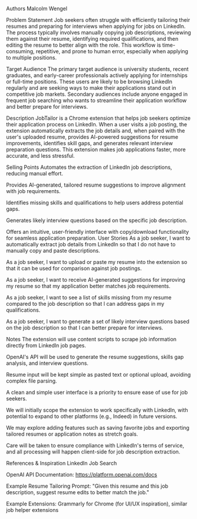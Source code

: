 Authors
Malcolm Wengel

Problem Statement
Job seekers often struggle with efficiently tailoring their resumes and preparing for interviews when applying for jobs on LinkedIn. The process typically involves manually copying job descriptions, reviewing them against their resume, identifying required qualifications, and then editing the resume to better align with the role. This workflow is time-consuming, repetitive, and prone to human error, especially when applying to multiple positions.


Target Audience
The primary target audience is university students, recent graduates, and early-career professionals actively applying for internships or full-time positions. These users are likely to be browsing LinkedIn regularly and are seeking ways to make their applications stand out in competitive job markets. Secondary audiences include anyone engaged in frequent job searching who wants to streamline their application workflow and better prepare for interviews.

Description
JobTailor is a Chrome extension that helps job seekers optimize their application process on LinkedIn. When a user visits a job posting, the extension automatically extracts the job details and, when paired with the user's uploaded resume, provides AI-powered suggestions for resume improvements, identifies skill gaps, and generates relevant interview preparation questions. This extension makes job applications faster, more accurate, and less stressful.



Selling Points
Automates the extraction of LinkedIn job descriptions, reducing manual effort.

Provides AI-generated, tailored resume suggestions to improve alignment with job requirements.

Identifies missing skills and qualifications to help users address potential gaps.

Generates likely interview questions based on the specific job description.

Offers an intuitive, user-friendly interface with copy/download functionality for seamless application preparation.
User Stories
As a job seeker, I want to automatically extract job details from LinkedIn so that I do not have to manually copy and paste descriptions.

As a job seeker, I want to upload or paste my resume into the extension so that it can be used for comparison against job postings.

As a job seeker, I want to receive AI-generated suggestions for improving my resume so that my application better matches job requirements.

As a job seeker, I want to see a list of skills missing from my resume compared to the job description so that I can address gaps in my qualifications.

As a job seeker, I want to generate a set of likely interview questions based on the job description so that I can better prepare for interviews.

Notes
The extension will use content scripts to scrape job information directly from LinkedIn job pages.

OpenAI's API will be used to generate the resume suggestions, skills gap analysis, and interview questions.

Resume input will be kept simple as pasted text or optional upload, avoiding complex file parsing.

A clean and simple user interface is a priority to ensure ease of use for job seekers.

We will initially scope the extension to work specifically with LinkedIn, with potential to expand to other platforms (e.g., Indeed) in future versions.

We may explore adding features such as saving favorite jobs and exporting tailored resumes or application notes as stretch goals.

Care will be taken to ensure compliance with LinkedIn's terms of service, and all processing will happen client-side for job description extraction.



References & Inspiration
LinkedIn Job Search

OpenAI API Documentation: https://platform.openai.com/docs

Example Resume Tailoring Prompt: "Given this resume and this job description, suggest resume edits to better match the job."

Example Extensions: Grammarly for Chrome (for UI/UX inspiration), similar job helper extensions